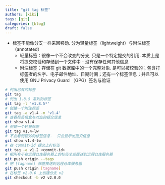 ```yaml
---
title: "git tag 标签"
authors: [kiki]
tags: [git]
categories: [blog]
draft: false
---
```


- 标签不能像分支一样来回移动. 分为轻量标签（lightweight）与附注标签（annotated）
  - 轻量标签：很像一个不会改变的分支, 只是一个特定提交的引用. 本质上是将提交校验和存储到一个文件中 - 没有保存任何其他信息
  - 附注标签：存储在 git 数据库中的一个完整对象.  是可以被校验的；包含打标签者的名字、电子邮件地址、日期时间；还有一个标签信息；并且可以使用 GNU Privacy Guard （GPG）签名与验证

```sh
# 列出已有的标签
git tag
# 列出 1.8.5 系列的标签
git tag -l 'v1.8.5*'
# 创建一个附注标签
git tag -a v1.4 -m 'v1.4'
# 查看标签信息与对应的提交信息
git show v1.4
# 创建一个轻量标签
git tag v1.4-lw
# 不会看到额外的标签信息.  只会显示出提交信息
git show v1.4-lw
# 在 commit-id 提交上打标签
git tag -a v1.2 <commit-id>
# 把所有不在远程仓库服务器上的标签全部推送到远程仓库服务器
git push origin --tags
# 把 [tagname] 标签推送到远程仓库服务器
git push origin [tagname]
# 在标签 v2.0.0 上创建分支 v2
git checkout -b v2 v2.0.0
```
